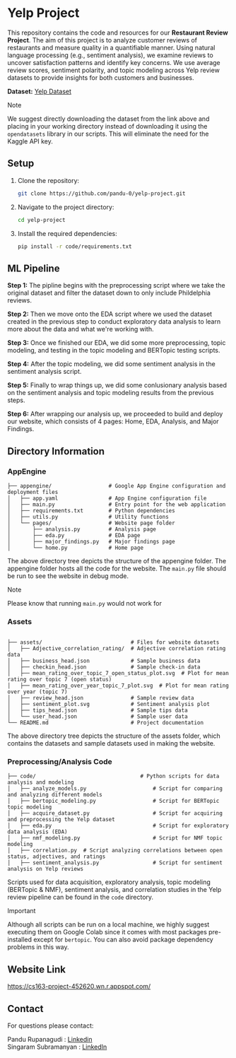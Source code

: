 # Yelp Project

This repository contains the code and resources for our **Restaurant Review Project**. The aim of this project is to analyze customer reviews of restaurants and measure quality in a quantifiable manner. Using natural language processing (e.g., sentiment analysis), we examine reviews to uncover satisfaction patterns and identify key concerns. We use average review scores, sentiment polarity, and topic modeling across Yelp review datasets to provide insights for both customers and businesses.

**Dataset:** [Yelp Dataset](https://business.yelp.com/data/resources/open-dataset/#:~:text=Documentation%20is%20included.-,Download%20JSON,-This%20download%20contains)

> [!NOTE]  
We suggest directly downloading the dataset from the link above and placing in your working directory instead of downloading
it using the `opendatasets` library in our scripts. This will eliminate the need for the Kaggle API key.

## Setup
1. Clone the repository:
    ```bash
    git clone https://github.com/pandu-0/yelp-project.git
    ```
2. Navigate to the project directory:
    ```bash
    cd yelp-project
    ```
3. Install the required dependencies:
    ```bash
    pip install -r code/requirements.txt
    ```



## ML Pipeline
**Step 1:** The pipline begins with the preprocessing script where we take the original dataset and filter the dataset down to only include Phildelphia reviews. 

**Step 2:** Then we move onto the EDA script where we used the dataset created in the previous step to conduct exploratory data analysis to learn more about the data and what we're working with. 

**Step 3:** Once we finished our EDA, we did some more preprocessing, topic modeling, and testing in the topic modeling and BERTopic testing scripts.

**Step 4:** After the topic modeling, we did some sentiment analysis in the sentiment analysis script. 

**Step 5:** Finally to wrap things up, we did some conlusionary analysis based on the sentiment analysis and topic modeling results from the previous steps. 

**Step 6:** After wrapping our analysis up, we proceeded to build and deploy our website, which consists of 4 pages: Home, EDA, Analysis, and Major Findings.

## Directory Information

### AppEngine
```
├── appengine/                  # Google App Engine configuration and deployment files
│   ├── app.yaml                # App Engine configuration file
│   ├── main.py                 # Entry point for the web application
│   ├── requirements.txt        # Python dependencies
│   ├── utils.py                # Utility functions
│   └── pages/                  # Website page folder
│       ├── analysis.py         # Analysis page
│       ├── eda.py              # EDA page
│       ├── major_findings.py   # Major findings page
│       └── home.py             # Home page

```
The above directory tree depicts the structure of the appengine folder. The appengine folder hosts all the code for the website. The `main.py` file should be run to see the website in debug mode.

> [!NOTE]  
Please know that running `main.py` would not work for 

### Assets
```

├── assets/                            # Files for website datasets
│   ├── Adjective_correlation_rating/  # Adjective correlation rating data
│   ├── business_head.json             # Sample business data
│   ├── checkin_head.json              # Sample check-in data
│   ├── mean_rating_over_topic_7_open_status_plot.svg  # Plot for mean rating over topic 7 (open status)
│   ├── mean_rating_over_year_topic_7_plot.svg  # Plot for mean rating over year (topic 7)
│   ├── review_head.json               # Sample review data
│   ├── sentiment_plot.svg             # Sentiment analysis plot
│   ├── tips_head.json                 # Sample tips data
│   └── user_head.json                 # Sample user data
└── README.md                          # Project documentation
```
The above directory tree depicts the structure of the assets folder, which contains the datasets and sample datasets used in making the website. 

### Preprocessing/Analysis Code
```
├── code/                                 # Python scripts for data analysis and modeling
│   ├── analyze_models.py                     # Script for comparing and analyzing different models
│   ├── bertopic_modeling.py                  # Script for BERTopic topic modeling
│   ├── acquire_dataset.py                    # Script for acquiring and preprocessing the Yelp dataset
│   ├── eda.py                                # Script for exploratory data analysis (EDA)
│   ├── nmf_modeling.py                       # Script for NMF topic modeling
│   ├── correlation.py  # Script analyzing correlations between open status, adjectives, and ratings
│   ├── sentiment_analysis.py                 # Script for sentiment analysis on Yelp reviews
```

Scripts used for data acquisition, exploratory analysis, topic modeling (BERTopic & NMF), sentiment analysis, and correlation studies in the Yelp review pipeline can be found in the `code` directory.

> [!IMPORTANT]  
Although all scripts can be run on a local machine, we highly suggest executing them on Google Colab since it comes with most packages pre-installed except for `bertopic`. You can also avoid package dependency problems in this way.

## Website Link
https://cs163-project-452620.wn.r.appspot.com/

## Contact
For questions please contact:

Pandu Rupanagudi : [Linkedin](https://www.linkedin.com/in/manmohanbabu/)  
Singaram Subramanyan : [LinkedIn](https://www.linkedin.com/in/singaram-s01/)

